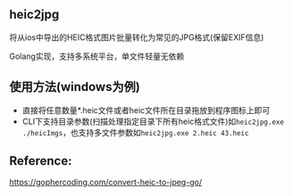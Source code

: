 ## heic2jpg
将从ios中导出的HEIC格式图片批量转化为常见的JPG格式(保留EXIF信息)  

Golang实现，支持多系统平台，单文件轻量无依赖  

## 使用方法(windows为例)
* 直接将任意数量*.heic文件或者heic文件所在目录拖放到程序图标上即可  
* CLI下支持目录参数(扫描处理指定目录下所有heic格式文件)如`heic2jpg.exe ./heicImgs`，也支持多文件参数如`heic2jpg.exe 2.heic 43.heic` 

## Reference:
https://gophercoding.com/convert-heic-to-jpeg-go/
